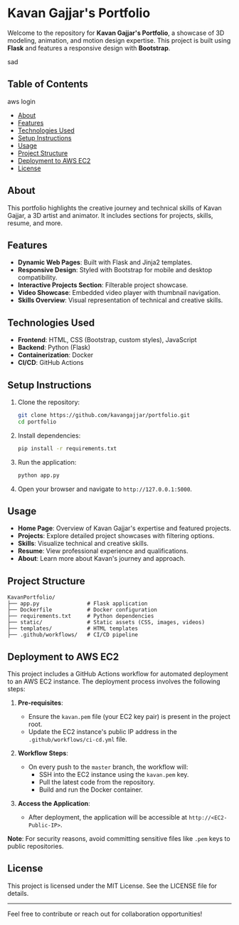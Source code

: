 # Kavan Gajjar's Portfolio

Welcome to the repository for **Kavan Gajjar's Portfolio**, a showcase of 3D modeling, animation, and motion design expertise. This project is built using **Flask** and features a responsive design with **Bootstrap**.

<!-- ![Portfolio Screenshot](generated-icon.png) -->
sad
## Table of Contents
aws login
- [About](#about)
- [Features](#features)
- [Technologies Used](#technologies-used)
- [Setup Instructions](#setup-instructions)
- [Usage](#usage)
- [Project Structure](#project-structure)
- [Deployment to AWS EC2](#deployment-to-aws-ec2)
- [License](#license)

## About

This portfolio highlights the creative journey and technical skills of Kavan Gajjar, a 3D artist and animator. It includes sections for projects, skills, resume, and more.

## Features

- **Dynamic Web Pages**: Built with Flask and Jinja2 templates.
- **Responsive Design**: Styled with Bootstrap for mobile and desktop compatibility.
- **Interactive Projects Section**: Filterable project showcase.
- **Video Showcase**: Embedded video player with thumbnail navigation.
- **Skills Overview**: Visual representation of technical and creative skills.

## Technologies Used

- **Frontend**: HTML, CSS (Bootstrap, custom styles), JavaScript
- **Backend**: Python (Flask)
- **Containerization**: Docker
- **CI/CD**: GitHub Actions

## Setup Instructions

1. Clone the repository:
   ```bash
   git clone https://github.com/kavangajjar/portfolio.git
   cd portfolio
   ```

2. Install dependencies:
   ```bash
   pip install -r requirements.txt
   ```

3. Run the application:
   ```bash
   python app.py
   ```

4. Open your browser and navigate to `http://127.0.0.1:5000`.

## Usage

- **Home Page**: Overview of Kavan Gajjar's expertise and featured projects.
- **Projects**: Explore detailed project showcases with filtering options.
- **Skills**: Visualize technical and creative skills.
- **Resume**: View professional experience and qualifications.
- **About**: Learn more about Kavan's journey and approach.

## Project Structure

```
KavanPortfolio/
├── app.py               # Flask application
├── Dockerfile           # Docker configuration
├── requirements.txt     # Python dependencies
├── static/              # Static assets (CSS, images, videos)
├── templates/           # HTML templates
├── .github/workflows/   # CI/CD pipeline
```

## Deployment to AWS EC2

This project includes a GitHub Actions workflow for automated deployment to an AWS EC2 instance. The deployment process involves the following steps:

1. **Pre-requisites**:
   - Ensure the `kavan.pem` file (your EC2 key pair) is present in the project root.
   - Update the EC2 instance's public IP address in the `.github/workflows/ci-cd.yml` file.

2. **Workflow Steps**:
   - On every push to the `master` branch, the workflow will:
     - SSH into the EC2 instance using the `kavan.pem` key.
     - Pull the latest code from the repository.
     - Build and run the Docker container.

3. **Access the Application**:
   - After deployment, the application will be accessible at `http://<EC2-Public-IP>`.

**Note**: For security reasons, avoid committing sensitive files like `.pem` keys to public repositories.

## License

This project is licensed under the MIT License. See the LICENSE file for details.

---

Feel free to contribute or reach out for collaboration opportunities!